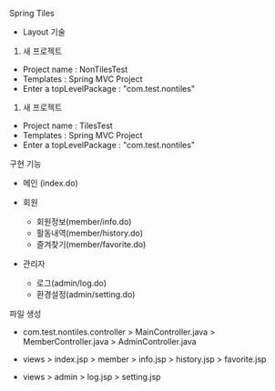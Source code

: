 Spring Tiles
- Layout 기술


1. 새 프로젝트
- Project name : NonTilesTest
- Templates : Spring MVC Project
- Enter a topLevelPackage : "com.test.nontiles"

1. 새 프로젝트
- Project name : TilesTest
- Templates : Spring MVC Project
- Enter a topLevelPackage : "com.test.nontiles"

구현 기능 
- 메인 (index.do)


- 회원
	- 회원정보(member/info.do)
	- 활동내역(member/history.do)
	- 즐겨찾기(member/favorite.do)



- 관리자 
	- 로그(admin/log.do)
	- 환경설정(admin/setting.do)

파일 생성
- com.test.nontiles.controller \> MainController.java 
						> MemberController.java
						> AdminController.java
						

- views \> index.jsp
		> member > info.jsp
				> history.jsp
				> favorite.jsp
				
- views > admin > log.jsp
			  > setting.jsp
			  







